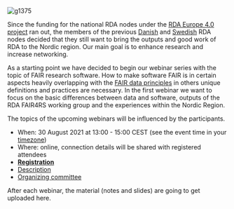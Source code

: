 ![g1375](https://user-images.githubusercontent.com/74252404/119497672-25e45680-bd65-11eb-8bcf-c74cf8e70796.png)

Since the funding for the national RDA nodes under the [RDA Europe 4.0 project](https://grants.rd-alliance.org/) ran out, the members of the previous [Danish](https://www.rd-alliance.org/groups/rda-denmark) and [Swedish](https://www.rd-alliance.org/groups/rda-sweden) RDA nodes decided that they still want to bring the outputs and good work of RDA to the Nordic region. Our main goal is to enhance research and increase networking. <br/>

As a starting point we have decided to begin our webinar series with the topic of FAIR research software. How to make software FAIR is in certain aspects heavily overlapping with the [FAIR data principles](https://www.go-fair.org/fair-principles/) in others unique definitions and practices are necessary. In the first webinar we want to focus on the basic differences between data and software, outputs of the RDA FAIR4RS working group and the experiences within the Nordic Region.

The topics of the upcoming webinars will be influenced by the participants.

- When: 30 August 2021 at 13:00 - 15:00 CEST (see the event time in your [timezone](https://www.timeanddate.com/worldclock/fixedtime.html?msg=FAIR+software+webinar&iso=20210830T13&p1=1405&ah=2))<br/>
- Where: online, connection details will be shared with registered attendees<br/>
- **[Registration](https://deic.zoom.us/meeting/register/u5Ypcu-qqDIiHN3RCmgYC9BVUlMtX7bLyclP)**<br/>
- [Description](https://rda-software-webinar.readthedocs.io/en/latest/Program/)<br/>
- [Organizing committee](https://rda-software-webinar.readthedocs.io/en/latest/Organizers/)<br/>


After each webinar, the material (notes and slides) are going to get uploaded here.
